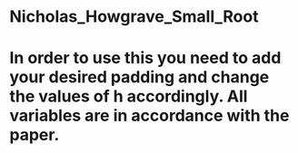 # Nicholas_Howgrave_Small_Root
# In order to use this you need to add your desired padding and change the values of h accordingly. All variables are in accordance with the paper.
